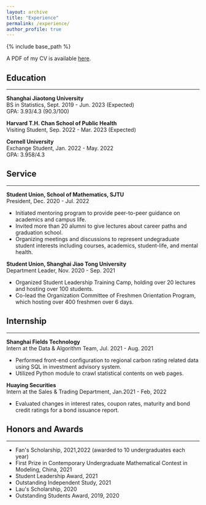 ```yaml
---
layout: archive
title: "Experience"
permalink: /experience/
author_profile: true
---
```

{% include base_path %}

A PDF of my CV is available [here](http://yiiihan.github.io/files/CV_YiHan_1026.pdf).

<!-- <embed src="http://yiiihan.github.io/files/CV_YiHan_1026.pdf" width="650" height="1800" type='application/pdf'> -->

## Education
---
**Shanghai Jiaotong University** <br />
BS in Statistics, Sept. 2019 - Jun. 2023 (Expected) <br />
GPA: 3.93/4.3 (90.3/100)

**Harvard T.H. Chan School of Public Health** <br />
Visiting Student, Sep. 2022 - Mar. 2023 (Expected) <br />

**Cornell University** <br />
Exchange Student, Jan. 2022 - May. 2022 <br />
GPA: 3.958/4.3 


## Service
---
**Student Union, School of Mathematics, SJTU** <br />
President, Dec. 2020 - Jul. 2022 
- Initiated mentoring program to provide peer-to-peer guidance on academics and campus life.
- Invited more than 20 alumni to give lectures about career paths and graduation school.
- Organizing meetings and discussions to represent undegraduate student interests including courses, academics, student-life, and mental health.

**Student Union, Shanghai Jiao Tong University** <br />
Department Leader, Nov. 2020 - Sep. 2021
- Organized Student Leadership Training Camp, holding over 20 lectures and hosting over 100 students.
- Co-lead the Organization Committee of Freshmen Orientation Program, which hosting over 400 freshmen over 6 days.

## Internship
---
**Shanghai Fields Technology** <br />
Intern at the Data & Algorithm Team, Jul. 2021 - Aug. 2021
- Performed front-end configuration to regional carbon rating related data using SQL in investment advisory system.
- Utilized Python module to crawl statistical contents on web pages.

**Huaying Securities** <br />
Intern at the Sales & Trading Department, Jan.2021 - Feb, 2022
- Evaluated changes in interest rates, coupon rates, maturity and bond credit ratings for a bond issuance report.

## Honors and Awards
---
- Fan's Scholarship, 2021,2022 (awarded to 10 undergraduates each year)
- First Prize in Contemporary Undergraduate Mathematical Contest in Modeling, China, 2021
- Student Leadership Award, 2021
- Outstanding Independent Study, 2021 
- Lau's Scholarship, 2020
- Outstanding Students Award, 2019, 2020

